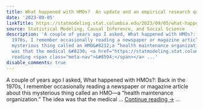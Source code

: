```yaml
---
title: What happened with HMOs?  An update and an empirical research question.
date: '2023-09-05'
linkTitle: https://statmodeling.stat.columbia.edu/2023/09/05/what-happened-with-hmos-an-update/
source: Statistical Modeling, Causal Inference, and Social Science
description: 'A couple of years ago I asked, What happened with HMOs?: Back in the
  1970s, I remember occasionally reading a newspaper or magazine article about this
  mysterious thing called an HMO&#8212;a “health maintenance organization.” The idea
  was that the medical &#8230; <a href="https://statmodeling.stat.columbia.edu/2023/09/05/what-happened-with-hmos-an-update/">Continue
  reading <span class="meta-nav">&#8594;</span></a> ...'
disable_comments: true
---
```

A couple of years ago I asked, What happened with HMOs?: Back in the 1970s, I remember occasionally reading a newspaper or magazine article about this mysterious thing called an HMO&#8212;a “health maintenance organization.” The idea was that the medical &#8230; <a href="https://statmodeling.stat.columbia.edu/2023/09/05/what-happened-with-hmos-an-update/">Continue reading <span class="meta-nav">&#8594;</span></a> ...